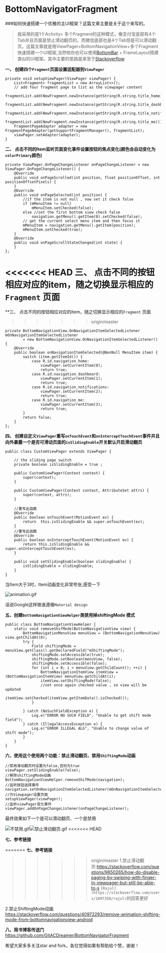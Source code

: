 # BottomNavigatorFragment
###如何快速搭建一个优雅的主UI框架？这篇文章主要是关于这个来写的。
>我采用的是1个Activity+ 多个Fragment的这种模式，像支付宝底部有4个Tab并且页面是禁止滑动翻页的，而微信底部也是4个Tab但是可以滑动翻页。这篇文章就是用ViewPager+BottomNavigationView+多个Fragment快速搭建一个UI框架,当然啦你也可以使用[BottomBar][] + FrameLayout搭建类似的UI框架。其中主要的思路是来至于[Stackoverflow]

**一、 创建四个`Fragment`页面设置适配器到`ViewPager`**
```//创建四个Fragment页面设置适配器到ViewPager
private void setupViewPager(ViewPager viewPager) {
    List<Fragment> fragmentList = new ArrayList<>();
    // add four fragment page to list as the viewpager content
    fragmentList.add(NewFragment.newInstance(getString(R.string.title_home)));
    fragmentList.add(NewFragment.newInstance(getString(R.string.title_dashboard)));
    fragmentList.add(NewFragment.newInstance(getString(R.string.title_notifications)));
    fragmentList.add(NewFragment.newInstance(getString(R.string.title_me)));
    FragmentPageAdapter adapter = new FragmentPageAdapter(getSupportFragmentManager(), fragmentList);
    viewPager.setAdapter(adapter);
}
```
**二、 点击不同的Item监听页面变化事件设置按钮的焦点变化(颜色会自动变化为`colorPrimary`颜色)**
```
private ViewPager.OnPageChangeListener onPageChangeListener = new ViewPager.OnPageChangeListener() {
    @Override
    public void onPageScrolled(int position, float positionOffset, int positionOffsetPixels) {
    }
    @Override
    public void onPageSelected(int position) {
        //if the item is not null , now set it check false
        if (mMenuItem != null)
            mMenuItem.setChecked(false);
        else //set the first bottom view check false
            navigation.getMenu().getItem(0).setChecked(false);
        // get the current select menu item and then focus it
        mMenuItem = navigation.getMenu().getItem(position);
        mMenuItem.setChecked(true);
    }
    @Override
    public void onPageScrollStateChanged(int state) {
    }
};
```
<<<<<<< HEAD
**三、  点击不同的按钮相应对应的item，随之切换显示相应的`Fragment` 页面**
=======
**三、  点击不同的按钮相应对应的item，随之切换显示相应的`Fragment` 页面
>>>>>>> origin/master
```
private BottomNavigationView.OnNavigationItemSelectedListener mOnNavigationItemSelectedListener
        = new BottomNavigationView.OnNavigationItemSelectedListener() {
    @Override
    public boolean onNavigationItemSelected(@NonNull MenuItem item) {
        switch (item.getItemId()) {
            case R.id.navigation_home:
                viewPager.setCurrentItem(0);
                return true;
            case R.id.navigation_dashboard:
                viewPager.setCurrentItem(1);
                return true;
            case R.id.navigation_notifications:
                viewPager.setCurrentItem(2);
                return true;
            case R.id.navigation_me:
                viewPager.setCurrentItem(3);
                return true;
        }
        return false;
    }
};
```
**四、 创建自定义`ViewPager`重写`onTouchEvent`和`onInterceptTouchEvent`事件并且向外暴露一个是否可滑动页面的`isSlidingEnable`开关默认开启滑动翻页**
```
public class CustomViewPager extends ViewPager {

    // the sliding page switch
    private boolean isSlidingEnable = true ;

    public CustomViewPager(Context context) {
        super(context);
    }

    public CustomViewPager(Context context, AttributeSet attrs) {
        super(context, attrs);
    }

    //重写此函数
    @Override
    public boolean onTouchEvent(MotionEvent ev) {
        return  this.isSlidingEnable && super.onTouchEvent(ev);
    }
    //重写此函数
    @Override
    public boolean onInterceptTouchEvent(MotionEvent ev) {
        return this.isSlidingEnable && super.onInterceptTouchEvent(ev);
    }

    public void setSlidingEnable(boolean slidingEnable) {
        isSlidingEnable = slidingEnable;
    }
}
```

当Item大于3时，Item动画变化非常夸张,感受一下

![animation.gif](http://upload-images.jianshu.io/upload_images/4073499-cddcc005e56970cd.gif?imageMogr2/auto-orient/strip)

话说Google这样做谁遵循`Material design` 

**五、创建`BottomNavigationViewHelper`类禁用掉shiftingMode 模式**
```
public class BottomNavigationViewHelper {
    static void removeShifMode(BottomNavigationView view) {
        BottomNavigationMenuView menuView = (BottomNavigationMenuView) view.getChildAt(0);
        try {
            Field shiftingMode = menuView.getClass().getDeclaredField("mShiftingMode");
            shiftingMode.setAccessible(true);
            shiftingMode.setBoolean(menuView, false);
            shiftingMode.setAccessible(false);
            for (int i = 0; i < menuView.getChildCount(); ++i) {
                BottomNavigationItemView itemView = (BottomNavigationItemView) menuView.getChildAt(i);
                itemView.setShiftingMode(false);
                //set once again checked value , so view will be updated
                itemView.setChecked(itemView.getItemData().isChecked());
            }

        } catch (NoSuchFieldException e) {
            Log.e("ERROR NO SUCH FIELD", "Unable to get shift mode field");
        } catch (IllegalAccessException e) {
            Log.e("ERROR ILLEGAL ALG", "Unable to change value of shift mode");
        }
    }
}
```
**六、使用这个使用两个功能：禁止滑动翻页、禁用`ShiftingMode`动画**
```
//禁用滑动翻页时设置为false,否则为true
viewPager.setSlidingEnable(false);
//移除shiftingMode动画
BottomNavigationViewHelper.removeShifMode(navigation);
//监听按钮选择事件
navigation.setOnNavigationItemSelectedListener(mOnNavigationItemSelectedListener);
//为Viewpager设置页面
setupViewPager(viewPager);
//监听viewPager变化事件
viewPager.addOnPageChangeListener(onPageChangeListener);
```
最终效果如下一个是可以滑动翻页、一个是禁用

![不禁用.gif](http://upload-images.jianshu.io/upload_images/4073499-a00676fb5b84adef.gif?imageMogr2/auto-orient/strip)![禁止滑动翻页.gif](http://upload-images.jianshu.io/upload_images/4073499-d1349f55a65c5fc7.gif?imageMogr2/auto-orient/strip)
<<<<<<< HEAD

**七、参考链接**

=======
**七、参考链接**
>>>>>>> origin/master
1.禁止滑动翻页:<https://stackoverflow.com/questions/9650265/how-do-disable-paging-by-swiping-with-finger-in-viewpager-but-still-be-able-to-s> `[Rajul](https://stackoverflow.com/users/1097358/rajul)`的回答更好

2.禁止ShiftingMode动画<https://stackoverflow.com/questions/40972293/remove-animation-shifting-mode-from-bottomnavigationview-android>

**八、简书博客传送门**
<https://github.com/GitACDreamer/BottomNavigatorFragment>

希望大家多多关注star and fork，各位觉得如果有帮助给个赞，谢谢！

[BottomBar]: https://github.com/roughike/BottomBar/
[Stackoverflow]: https://stackoverflow.com/
